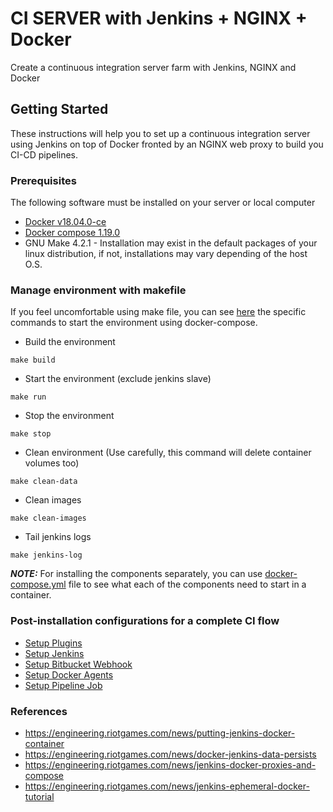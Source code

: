 # CI SERVER with Jenkins + NGINX + Docker
Create a continuous integration server farm with Jenkins, NGINX and Docker

## Getting Started
These instructions will help you to set up a continuous integration server using Jenkins on top of Docker fronted by an NGINX web proxy to build you CI-CD pipelines.

### Prerequisites
The following software must be installed on your server or local computer

 * [Docker v18.04.0-ce](https://docs.docker.com/install/)
 * [Docker compose 1.19.0](https://docs.docker.com/compose/install/)
 * GNU Make 4.2.1 - Installation may exist in the default packages of your linux distribution, if not, installations may vary depending of the host O.S.

### Manage environment with makefile
If you feel uncomfortable using make file, you can see [here](makefile) the specific commands to start the environment using docker-compose.

 * Build the environment
```
make build
```
 * Start the environment (exclude jenkins slave)
```
make run
```
 * Stop the environment
```
make stop
```
 * Clean environment (Use carefully, this command will delete container volumes too)
```
make clean-data
```
 * Clean images
```
make clean-images
```
 * Tail jenkins logs
```
make jenkins-log
```

***_NOTE:_*** For installing the components separately, you can use [docker-compose.yml](docker-compose.yml) file to see what each of the components need to start in a container.

### Post-installation configurations for a complete CI flow
 * [Setup Plugins](configurations/configure-plugins.md)
 * [Setup Jenkins](configurations/configure-jenkins.md)
 * [Setup Bitbucket Webhook](configurations/configure-bitbucket-webhook.md)
 * [Setup Docker Agents](configurations/configure-docker-agents.md)
 * [Setup Pipeline Job](configurations/configure-pipeline-job.md)

### References
   - https://engineering.riotgames.com/news/putting-jenkins-docker-container
   - https://engineering.riotgames.com/news/docker-jenkins-data-persists
   - https://engineering.riotgames.com/news/jenkins-docker-proxies-and-compose
   - https://engineering.riotgames.com/news/jenkins-ephemeral-docker-tutorial
